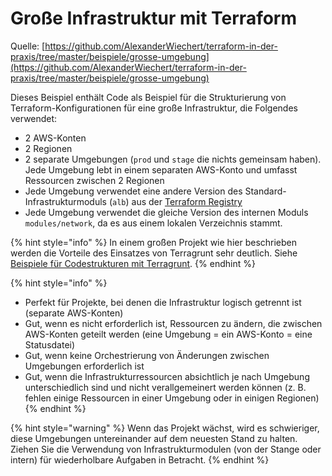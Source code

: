 # Große Infrastruktur mit Terraform

Quelle: [https://github.com/AlexanderWiechert/terraform-in-der-praxis/tree/master/beispiele/grosse-umgebung](https://github.com/AlexanderWiechert/terraform-in-der-praxis/tree/master/beispiele/grosse-umgebung)

Dieses Beispiel enthält Code als Beispiel für die Strukturierung von Terraform-Konfigurationen für eine große Infrastruktur, die Folgendes verwendet:

* 2 AWS-Konten
* 2 Regionen
* 2 separate Umgebungen \(`prod` und `stage` die nichts gemeinsam haben\). Jede Umgebung lebt in einem separaten AWS-Konto und umfasst Ressourcen zwischen 2 Regionen
* Jede Umgebung verwendet eine andere Version des Standard-Infrastrukturmoduls \(`alb`\) aus der [Terraform Registry](https://registry.terraform.io/)
* Jede Umgebung verwendet die gleiche Version des internen Moduls `modules/network`, da es aus einem lokalen Verzeichnis stammt.

{% hint style="info" %}
In einem großen Projekt wie hier beschrieben werden die Vorteile des Einsatzes von Terragrunt sehr deutlich. Siehe [Beispiele für Codestrukturen mit Terragrunt](/beispiele/terragrunt.md).
{% endhint %}

{% hint style="info" %}
* Perfekt für Projekte, bei denen die Infrastruktur logisch getrennt ist \(separate AWS-Konten\)
* Gut, wenn es nicht erforderlich ist, Ressourcen zu ändern, die zwischen AWS-Konten geteilt werden \(eine Umgebung = ein AWS-Konto = eine Statusdatei\)
* Gut, wenn keine Orchestrierung von Änderungen zwischen Umgebungen erforderlich ist
* Gut, wenn die Infrastrukturressourcen absichtlich je nach Umgebung unterschiedlich sind und nicht verallgemeinert werden können \(z. B. fehlen einige Ressourcen in einer Umgebung oder in einigen Regionen\)
{% endhint %}

{% hint style="warning" %}
Wenn das Projekt wächst, wird es schwieriger, diese Umgebungen untereinander auf dem neuesten Stand zu halten. Ziehen Sie die Verwendung von Infrastrukturmodulen \(von der Stange oder intern\) für wiederholbare Aufgaben in Betracht.
{% endhint %}
